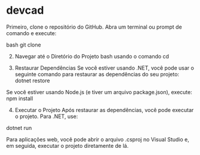 # devcad


Primeiro, clone o repositório do GitHub. Abra um terminal ou prompt de comando e execute:

bash
git clone 

2. Navegar até o Diretório do Projeto
bash usando o comando cd

3. Restaurar Dependências
Se você estiver usando .NET, você pode usar o seguinte comando para restaurar as dependências do seu projeto:
dotnet restore


Se você estiver usando Node.js (e tiver um arquivo package.json), execute:
npm install

4. Executar o Projeto
Após restaurar as dependências, você pode executar o projeto. Para .NET, use:

dotnet run

Para aplicações web, você pode abrir o arquivo .csproj no Visual Studio e, em seguida, executar o projeto diretamente de lá.
